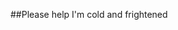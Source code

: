<!--- Provide a general summary of your changes in the Title above -->

##Please help I'm cold and frightened